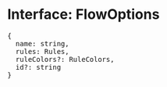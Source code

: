 # Interface: FlowOptions

<pre>
{
  name: string,
  rules: <Ref to="./rules">Rules</Ref>,
  ruleColors?: <Ref to="./rule-colors">RuleColors</Ref>,
  id?: string
}
</pre>
